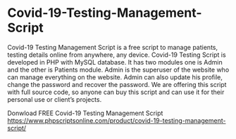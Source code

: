 # Covid-19-Testing-Management-Script
Covid-19 Testing Management Script is a free script to manage patients, testing details online from anywhere, any device. Covid-19 Testing Script is developed in PHP with MySQL database. It has two modules one is Admin and the other is Patients module. Admin is the superuser of the website who can manage everything on the website. Admin can also update his profile, change the password and recover the password. We are offering this script with full source code, so anyone can buy this script and can use it for their personal use or client’s projects.

Donwload FREE Covid-19 Testing Management Script
https://www.phpscriptsonline.com/product/covid-19-testing-management-script/
